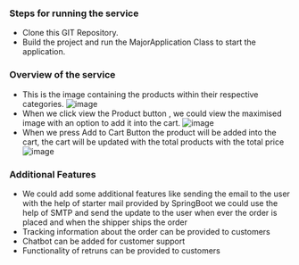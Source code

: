 ### Steps for running the service
* Clone this GIT Repository.
* Build the project and run the MajorApplication Class to start the application.

### Overview of the service
* This is the image containing the products within their respective categories. ![image](https://github.com/HarshaDevu/Food-App/assets/87069407/f7e122eb-290e-486a-8ead-d4a0cbfc61e4)
* When we click view the Product button , we could view the maximised image with an option to add it into the cart. ![image](https://github.com/HarshaDevu/Food-App/assets/87069407/6d1e47a7-8519-4ca5-825b-e7b48414da26)
* When we press Add to Cart Button the product will be added into the cart, the cart will be updated with the total products with the total price ![image](https://github.com/HarshaDevu/Food-App/assets/87069407/2dcf5fb6-4fcb-4cf2-a11b-4e8ef002ec1b)

### Additional Features
* We could add some additional features like sending the email to the user with the help of starter mail provided by SpringBoot we could use the help of SMTP and send the update to the user when ever the order is placed and when the shipper ships the order
* Tracking information about the order can be provided to customers
* Chatbot can be added for customer support
* Functionality of retruns can be provided to customers
